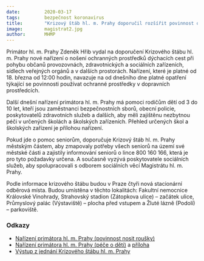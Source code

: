 ```yaml
---
date:         2020-03-17
tags:         bezpečnost koronavirus
title:        "Krizový štáb hl. m. Prahy doporučil rozšířit povinnost občanů nosit ochranné prostředky i do veřejných budov, obchodů a na zastávky MHD"
image: 	      magistrat2.jpg
author:       MHMP
---
```


Primátor hl. m. Prahy Zdeněk Hřib vydal na doporučení Krizového štábu hl. m. Prahy nové nařízení o nošení ochranných prostředků dýchacích cest při pohybu občanů provozovnách, zdravotnických a sociálních zařízeních, sídlech veřejných orgánů a v dalších prostorách. Nařízení, které je platné od 18. března od 12:00 hodin, navazuje na od dnešního dne platné opatření týkající se povinnosti používat ochranné prostředky v dopravních prostředcích.

Další dnešní nařízení primátora hl. m. Prahy má pomoci rodičům dětí od 3 do 10 let, kteří jsou zaměstnanci bezpečnostních sborů, obecní policie, poskytovatelů zdravotních služeb a dalších, aby měli zajištěnu nezbytnou péči v určených školách a školských zařízeních. Přehled určených škol a školských zařízení je přílohou nařízení.

Pokud jde o pomoc seniorům, doporučuje Krizový štáb hl. m. Prahy městským částem, aby zmapovaly potřeby všech seniorů na území své městské části a zajistily informování seniorů o lince 800 160 166, která je pro tyto požadavky určena. A současně vyzývá poskytovatele sociálních služeb, aby spolupracovali s odborem sociálních věcí Magistrátu hl. m. Prahy.

Podle informace krizového štábu budou v Praze čtyři nová stacionární odběrová místa. Budou umístěna v těchto lokalitách: Fakultní nemocnice Královské Vinohrady, Strahovský stadion (Zátopkova ulice) – začátek ulice, Průmyslový palác (Výstaviště) – plocha před vstupem a Žluté lázně (Podolí) – parkoviště.

### Odkazy

* [Nařízení primátora hl. m. Prahy (povinnost nosit roušky)](/assets/pdf/narizeni2.pdf)
* [Nařízení primátora hl. m. Prahy (péče o děti)](/assets/pdf/narizeni-skoly.pdf) a [příloha](/assets/xls/skoly.xls)
* [Výstup z jednání Krizového štábu hl. m. Prahy](/assets/pdf/ks-vystup.pdf)
